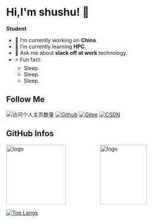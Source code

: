 <!--
**NotHaozi/NotHaozi** is a ✨ _special_ ✨ repository because its `README.md` (this file) appears on your GitHub profile.

Here are some ideas to get you started:

- 🔭 I’m currently working on ...
- 🌱 I’m currently learning ...
- 👯 I’m looking to collaborate on ...
- 🤔 I’m looking for help with ...
- 💬 Ask me about ...
- 📫 How to reach me: ...
- 😄 Pronouns: ...
- ⚡ Fun fact: ...

-->

# Hi,I'm shushu! 👋
**Student**
- 🔭 I’m currently working on **China**.
- 🌱 I’m currently learning **HPC**.
- 💬 Ask me about **slack off at work** technology.
- ⚡ Fun fact: 
  - Sleep.
  - Sleep.
  - Sleep.

## Follow Me
![访问个人主页数量](https://komarev.com/ghpvc/?username=NotHaozi&color=green)
[![Github](https://img.shields.io/github/followers/NotHaozi?label=Github&style=social)](https://github.com/NotHaozi)
[![Gitee](https://img.shields.io/badge/-码云-EA4335?style=flat-square&logo=Gitee&logoColor=white)](https://gitee.com/zhangmh666)
[![CSDN](https://img.shields.io/badge/-CSDN-c14438?style=flat-square&logo=C&logoColor=white)](https://blog.csdn.net/qq_43272349?spm=1010.2135.3001.5343)

## GitHub Infos
<img src="https://github-profile-trophy.vercel.app/?username=NotHaozi&theme=flat&column=8" alt="logo" height="160" align="center" style="margin: auto;" />

<img src="https://github-readme-stats.vercel.app/api?username=NotHaozi&show_icons=true&count_private=true&theme=vue" alt="logo" height="160" align="right" width="50%" />

[![Top Langs](https://github-readme-stats.vercel.app/api/top-langs/?username=NotHaozi&layout=compact&langs_count=5)](https://github.com/anuraghazra/github-readme-stats)